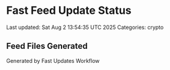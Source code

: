 # Fast Feed Update Status
Last updated: Sat Aug  2 13:54:35 UTC 2025
Categories: crypto

## Feed Files Generated

Generated by Fast Updates Workflow
